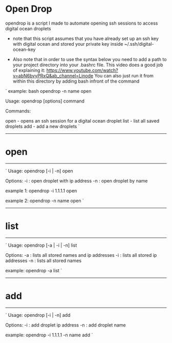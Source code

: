 # Open Drop

opendrop is a script I made to automate opening ssh sessions to access
digital ocean droplets

* note that this script assumes that you have already set up an ssh key with 
digital ocean and stored your private key inside ~/.ssh/digital-ocean-key

* Also note that in order to use the syntax below you need to add a path to 
your project directory into your .bashrc file. This video does a good job of 
explaining it: https://www.youtube.com/watch?v=abN6bvyPRxQ&ab_channel=Linode
You can also just run it from within this directory by adding bash infront of
the command

`
example: bash opendrop -n name open 


Usage: opendrop [options] command 

Commands:

open - opens an ssh session for a digital ocean droplet
list - list all saved droplets
add  - add a new droplets
`

************
# open 
************
`
Usage: opendrop [-i | -n] open 

Options:
    -i : open droplet with ip address
    -n : open droplet by name

example 1: opendrop -i 1.1.1.1 open

example 2: opendrop -n name open
`

************
# list
************
`
Usage: opendrop [-a | -i | -n] list 

Options:
    -a  : lists all stored names and ip addresses
    -i : lists all stored ip addresses
    -n : lists all stored names

example: opendrop -a list
`

************
# add 
************
`
Usage: opendrop [-i | -n] add

Options:
    -i : add droplet ip address
    -n : add droplet name
   
example: opendrop -i 1.1.1.1 -n name add
`

